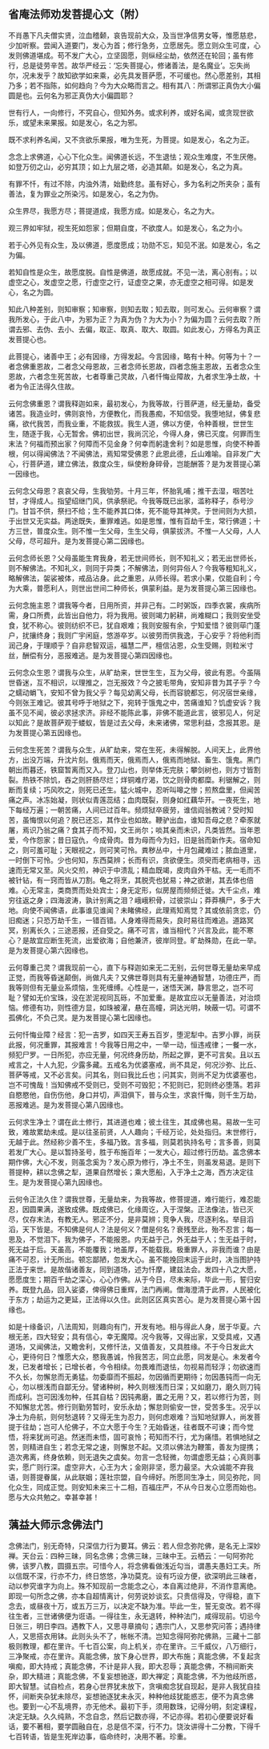 ## 省庵法师劝发菩提心文（附）

不肖愚下凡夫僧实贤，泣血稽颡，哀告现前大众，及当世净信男女等，惟愿慈悲，少加听察。尝闻入道要门，发心为首；修行急务，立愿居先。愿立则众生可度，心发则佛道堪成。苟不发广大心，立坚固愿，则纵经尘劫，依然还在轮回；虽有修行，总是徒劳辛苦。故华严经云：‘忘失菩提心，修诸善法，是名魔业’。忘失尚尔，况未发乎？故知欲学如来乘，必先具发菩萨愿，不可缓也。然心愿差别，其相乃多；若不指陈，如何趋向？今为大众略而言之。相有其八：所谓邪正真伪大小偏圆是也。云何名为邪正真伪大小偏圆耶？

世有行人，一向修行，不究自心，但知外务。或求利养，或好名闻，或贪现世欲乐，或望未来果报。如是发心，名之为邪。

既不求利养名闻，又不贪欲乐果报，唯为生死，为菩提。如是发心，名之为正。

念念上求佛道，心心下化众生。闻佛道长远，不生退怯；观众生难度，不生厌倦。如登万仞之山，必穷其顶；如上九层之塔，必造其颠。如是发心，名之为真。

有罪不忏，有过不除，内浊外清，始勤终怠。虽有好心，多为名利之所夹杂；虽有善法，复为罪业之所染污。如是发心，名之为伪。

众生界尽，我愿方尽；菩提道成，我愿方成。如是发心，名之为大。

观三界如牢狱，视生死如怨家；但期自度，不欲度人。如是发心，名之为小。

若于心外见有众生，及以佛道，愿度愿成；功勋不忘，知见不泯。如是发心，名之为偏。

若知自性是众生，故愿度脱。自性是佛道，故愿成就。不见一法，离心别有。；以虚空之心，发虚空之愿，行虚空之行，证虚空之果，亦无虚空之相可得。如是发心，名之为圆。

知此八种差别，则知审察；知审察，则知去取；知去取，则可发心。云何审察？谓我所发心，于此八中，为邪为正？为真为伪？为大为小？为偏为圆？云何去取？所谓去邪、去伪、去小、去偏，取正、取真、取大、取圆。如此发心，方得名为真正发菩提心也。

此菩提心，诸善中王；必有因缘，方得发起。今言因缘，略有十种。何等为十？一者念佛重恩故，二者念父母恩故，三者念师长恩故，四者念施主恩故，五者念众生恩故，六者念生死苦故，七者尊重己灵故，八者忏悔业障故，九者求生净土故，十者为令正法得久住故。

云何念佛重恩？谓我释迦如来，最初发心，为我等故，行菩萨道，经无量劫，备受诸苦。我造业时，佛则哀怜，方便教化，而我愚痴，不知信受。我堕地狱，佛复悲痛，欲代我苦，而我业重，不能救拔。我生人道，佛以方便，令种善根，世世生生，随逐于我，心无暂舍。佛初出世，我尚沉沦，今得人身，佛已灭度。何罪而生末法？何福而预出家？何障而不见金身？何幸而躬逢舍利？如是思惟，向使不种善根，何以得闻佛法？不闻佛法，焉知常受佛恩？此恩此德，丘山难喻。自非发广大心，行菩萨道，建立佛法，救度众生，纵使粉身碎骨，岂能酬答？是为发菩提心第一因缘也。

云何念父母恩？哀哀父母，生我劬劳。十月三年，怀胎乳哺；推干去湿，咽苦吐甘，才得成人。指望绍继门风，供承祭祀。今我等既已出家，滥称释子，忝号沙门。甘旨不供，祭扫不给；生不能养其口体，死不能导其神灵。于世间则为大损，于出世又无实益。两途既失，重罪难逃。如是思惟，惟有百劫千生，常行佛道；十方三世，普度众生。则不惟一生父母，生生父母，俱蒙拔济。不惟一人父母，人人父母，尽可超升。是为发菩提心第二因缘也。

云何念师长恩？父母虽能生育我身，若无世间师长，则不知礼义；若无出世师长，则不解佛法。不知礼义，则同于异类；不解佛法，则何异俗人？今我等粗知礼义，略解佛法，袈裟被体，戒品沾身。此之重恩，从师长得。若求小果，仅能自利；今为大乘，普愿利人，则世出世间二种师长，俱蒙利益。是为发菩提心第三因缘也。

云何念施主恩？谓我等今者，日用所资，并非己有。二时粥饭，四季衣裳，疾病所需，身口所费，此皆出自他力，将为我用。彼则竭力躬耕，尚难糊口；我则安坐受食，犹不称心。彼则纺织不已，犹自艰难；我则安服有余，宁知爱惜？彼则荜门蓬户，扰攘终身；我则广宇闲庭，悠游卒岁。以彼劳而供我逸，于心安乎？将他利而润己身，于理顺乎？自非悲智双运，福慧二严，檀信沾恩，众生受赐，则粒米寸丝，酬偿有分，恶报难逃。是为发菩提心第四因缘也。

云何念众生恩？谓我与众生，从旷劫来，世世生生，互为父母，彼此有恩。今虽隔世昏迷，互不相识，以理推之，岂无报效？今之披毛带角，安知非昔为其子乎？今之蠕动蜎飞，安知不曾为我父乎？每见幼离父母，长而容貌都忘，何况宿世亲缘，今则张王难记。彼其号呼于地狱之下，宛转于饿鬼之中，苦痛谁知？饥虚安诉？我虽不见不闻，彼必求拯求济。非经不能陈此事，非佛不能道此言，彼邪见人，何足以知此？是故菩萨观于蝼蚁，皆是过去父母，未来诸佛，常思利益，念报其恩。是为发菩提心第五因缘也。

云何念生死苦？谓我与众生，从旷劫来，常在生死，未得解脱。人间天上，此界他方，出没万端，升沈片刻。俄焉而天，俄焉而人，俄焉而地狱、畜生、饿鬼。黑门朝出而暮还，铁窟暂离而又入。登刀山也，则举体无完肤；攀剑树也，则方寸皆割裂。热铁不除饥，吞之则肝肠尽烂；烊铜难疗渴，饮之则骨肉都糜。利锯解之，则断而复续；巧风吹之，则死已还生。猛火城中，忍听叫嗥之惨；煎熬盘里，但闻苦痛之声。冰冻始凝，则状似青莲蕊结；血肉既裂，则身如红藕华开。一夜死生，地下每经万遍；一朝苦痛，人间已过百年。频烦狱卒疲劳，谁信阎翁教诫？受时知苦，虽悔恨以何追？脱已还忘，其作业也如故。鞭驴出血，谁知吾母之悲？牵豕就屠，焉识乃翁之痛？食其子而不知，文王尚尔；啖其亲而未识，凡类皆然。当年恩爱，今作怨家；昔日寇仇，今成骨肉。昔为母而今为妇，旧是翁而新作夫。宿命知之，则可羞可耻；天眼视之，则可笑可怜。粪秽丛中，十月包藏难过；脓血道里，一时倒下可怜。少也何知，东西莫辨；长而有识，贪欲便生。须臾而老病相寻，迅速而无常又至。风火交煎，神识于中溃乱；精血既竭，皮肉自外干枯。无一毛而不被针钻，有一窍而皆从刀割。龟之将烹，其脱壳也犹易；神之欲谢，其去体也倍难。心无常主，类商贾而处处宾士；身无定形，似房屋而频频迁徙。大千尘点，难穷往返之身；四海波涛，孰计别离之泪？峨峨积骨，过彼崇山；莽莽横尸，多于大地。向使不闻佛语，此事谁见谁闻？未睹佛经，此理焉知焉觉？其或依前贪恋，仍旧痴迷；只恐万劫千生，一错百错。人身难得而易失，良时易往而难追。道路冥冥，别离长久；三途恶报，还自受之。痛不可言，谁当相代？兴言及此，能不寒心？是故宜应断生死流，出爱欲海；自他兼济，彼岸同登。旷劫殊勋，在此一举。是为发菩提心第六因缘也。

云何尊重己灵？谓我现前一心，直下与释迦如来无二无别，云何世尊无量劫来早成正觉，而我等昏迷颠倒，尚做凡夫？又佛世尊则具有无量神通智慧，功德庄严，而我等则但有无量业系烦恼，生死缠缚。心性是一，迷悟天渊，静言思之，岂不可耻？譬如无价宝珠，没在淤泥视同瓦砾，不加爱重。是故宜应以无量善法，对治烦恼。修德有功，则性德方显，如珠被濯，悬在高幢，洞达光明，映蔽一切。可谓不孤佛化，不负己灵。是为发菩提心第七因缘也。

云何忏悔业障？经言：犯一吉罗，如四天王寿五百岁，堕泥犁中。吉罗小罪，尚获此报，何况重罪，其报难言！今我等日用之中，一举一动，恒违戒律；一餐一水，频犯尸罗。一日所犯，亦应无量，何况终身历劫，所起之罪，更不可言矣。且以五戒言之，十人九犯，少露多藏。五戒名为优婆塞戒，尚不具足，何况沙弥、比丘、菩萨等戒，又不必言矣。问其名，则曰我比丘也；问其实，则尚不足为优婆塞也，岂不可愧哉！当知佛戒不受则已，受则不可毁犯；不犯则已，犯则终必堕落。若非自愍愍他，自伤伤他，身口并切，声泪俱下，普与众生，求哀忏悔，则千生万劫，恶报难逃。是为发菩提心第八因缘也。

云何求生净土？谓在此土修行，其进道也难；彼土往生，其成佛也易。易故一生可致，难故累劫未成。是以往圣前贤，人人趣向；千经万论，处处指归。末世修行，无越于此。然经称少善不生，多福乃致。言多福，则莫若执持名号；言多善，则莫若发广大心。是以暂持圣号，胜于布施百年；一发大心，超过修行历劫。盖念佛本期作佛，大心不发，则虽念奚为？发心原为修行，净土不生，则虽发易退。是则下菩提种，耕以念佛之犁，道果自然增长；乘大愿船，入于净土之海，西方决定往生。是为发菩提心第九因缘也。

云何令正法久住？谓我世尊，无量劫来，为我等故，修菩提道，难行能行，难忍能忍，因圆果满，遂致成佛。既成佛已，化缘周讫，入于涅槃。正法像法，皆已灭尽，仅存末法，有教无人。邪正不分，是非莫辨；竞争人我，尽逐利名。举目滔滔，天下皆是。不知佛是何人？法是何义？僧是何名？衰残至此，殆不忍言；每一思及，不觉泪下。我为佛子，不能报恩。内无益于己，外无益于人；生无益于时，死无益于后。天虽高，不能覆我；地虽厚，不能载我。极重罪人，非我而谁？由是痛不可忍，计无所出。顿忘鄙陋，忽发大心。虽不能挽回末运于此时，决当图护持正法于来世。是故偕诸善友，同到道场，述为忏摩，建兹法会。发四十八之大愿，愿愿度生；期百千劫之深心，心心作佛。从于今日，尽未来际，毕此一形，誓归安养。既登九品，回入娑婆，俾得佛日重辉，法门再阐。僧海澄清于此界，人民被化于东方；劫运为之更延，正法得以久住。此则区区真实苦心。是为发菩提心第十因缘也。

如是十缘备识，八法周知，则趣向有门，开发有地。相与得此人身，居于华夏。六根无恙，四大轻安；具有信心，幸无魔障。况今我等，又得出家，又受具戒，又遇道场，又闻佛法，又瞻舍利，又修忏法，又值善友，又具胜缘。不于今日发此大心，更待何日？惟愿大众，愍我愚诚，怜我苦志，同立此愿，同发是心。未发者今发，已发者增长；已增长者，今令相续。勿畏难而退怯，勿视易而轻浮；勿欲速而不久长，勿懈怠而无勇猛。勿委靡而不振起，勿因循而更期待；勿因愚钝而一向无心，勿以根浅而自鄙无分。譬诸种树，种久则根浅而日深；又如磨刀，磨久则刀钝而成利。岂可因浅勿种，任其自枯？因钝弗磨，置之无用？又，若以修行为苦，则不知懈怠尤苦。修行则勤劳暂时，安乐永劫；懈怠则偷安一世，受苦多生。况乎以净土为舟航，则何愁退转？又得无生为忍力，则何虑艰难？当知地狱罪人，尚发菩提于往劫；岂可人伦佛子，不立大愿于今生？无始昏迷，往者既不可谏；而今觉悟，将来犹尚可追。然迷而未悟，固可哀怜；苟知而不行，尤为痛惜。若惧地狱之苦，则精进自生；若念无常之速，则懈怠不起。又须以佛法为鞭策，善友为提携；造次弗离，终身依赖，则无退失之虞矣。勿言一念轻微，勿谓虚愿无益；心真则事实，愿广则行深。虚空非大，心王为大；金刚非坚，愿力最坚。大众诚能不弃我语，则菩提眷属，从此联姻；莲社宗盟，自今缔好。所愿同生净土，同见弥陀，同化众生，同成正觉。则安知未来三十二相，百福庄严，不从今日发心立愿而始也。愿与大众共勉之。幸甚幸甚！

## 蕅益大师示念佛法门

念佛法门，别无奇特，只深信力行为要耳。佛云：若人但念弥陀佛，是名无上深妙禅。天台云：四种三昧，同名念佛；念佛三昧，三昧中王。云栖云：一句阿弥陀佛，该罗八教，圆摄五宗。可惜今人，将念佛看做浅近勾当，谓愚夫愚妇工夫。所以信既不深，行亦不力，终日悠悠，净功莫克。设有巧设方便，欲深明此三昧者，动以参究谁字为向上。殊不知现前一念能念之心，本自离过绝非，不消作意离绝。即现一句所念之佛，亦本自超情离计，何劳说妙谈玄。只贵信得及，守得稳，直下念去，或昼夜十万，或五万三万，以决定不缺为准。毕此一生，誓无变改。若不得往生者，三世诸佛便为诳语。一得往生，永无退转，种种法门，咸得现前。切忌今日张三，明日李四。遇教下人，又思寻章摘句；遇宗门人，又思参究问答；遇持律人，又思搭衣用钵。此则头头不了，帐帐不清。岂知念得阿弥陀佛熟，三藏十二部极则教理，都在里许。千七百公案，向上机关，亦在里许。三千威仪，八万细行，三净聚戒，亦在里许。真能念佛，放下身心世界，即大布施；真能念佛，不复起贪嗔痴，即大持戒；真能念佛，不计是非人我，即大忍辱；真能念佛，不稍间断夹杂，即大精进；真能念佛，不复妄想驰逐，即大禅定；真能念佛，不为他歧所惑，即大智慧。试自检点，若身心世界犹未放下，贪嗔痴念犹自现起，是非人我犹自挂怀，间断夹杂犹未除尽，妄想驰逐犹未永灭，种种他歧犹能惑志，便不为真念佛也。要到一心不乱境界，亦无他术。最初下手，须用数珠，记得分明，刻定课程，决定无缺。久久纯熟，不念自念，然后记数亦得，不记亦得。若初心便要说好看话，要不著相，要学圆融自在，总是信不深，行不力。饶汝讲得十二分教，下得千七百转语，皆是生死岸边事，临命终时，决用不著。珍重。